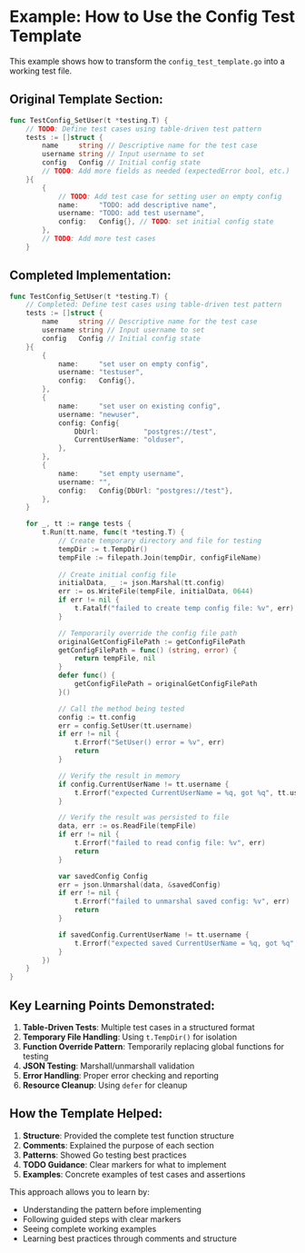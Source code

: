 # Example: How to Use the Config Test Template

This example shows how to transform the `config_test_template.go` into a working test file.

## Original Template Section:
```go
func TestConfig_SetUser(t *testing.T) {
	// TODO: Define test cases using table-driven test pattern
	tests := []struct {
		name     string // Descriptive name for the test case
		username string // Input username to set
		config   Config // Initial config state
		// TODO: Add more fields as needed (expectedError bool, etc.)
	}{
		{
			// TODO: Add test case for setting user on empty config
			name:     "TODO: add descriptive name",
			username: "TODO: add test username",
			config:   Config{}, // TODO: set initial config state
		},
		// TODO: Add more test cases
	}
```

## Completed Implementation:
```go
func TestConfig_SetUser(t *testing.T) {
	// Completed: Define test cases using table-driven test pattern
	tests := []struct {
		name     string // Descriptive name for the test case
		username string // Input username to set
		config   Config // Initial config state
	}{
		{
			name:     "set user on empty config",
			username: "testuser",
			config:   Config{},
		},
		{
			name:     "set user on existing config",
			username: "newuser",
			config: Config{
				DbUrl:           "postgres://test",
				CurrentUserName: "olduser",
			},
		},
		{
			name:     "set empty username",
			username: "",
			config:   Config{DbUrl: "postgres://test"},
		},
	}

	for _, tt := range tests {
		t.Run(tt.name, func(t *testing.T) {
			// Create temporary directory and file for testing
			tempDir := t.TempDir()
			tempFile := filepath.Join(tempDir, configFileName)
			
			// Create initial config file
			initialData, _ := json.Marshal(tt.config)
			err := os.WriteFile(tempFile, initialData, 0644)
			if err != nil {
				t.Fatalf("failed to create temp config file: %v", err)
			}

			// Temporarily override the config file path
			originalGetConfigFilePath := getConfigFilePath
			getConfigFilePath = func() (string, error) {
				return tempFile, nil
			}
			defer func() {
				getConfigFilePath = originalGetConfigFilePath
			}()

			// Call the method being tested
			config := tt.config
			err = config.SetUser(tt.username)
			if err != nil {
				t.Errorf("SetUser() error = %v", err)
				return
			}

			// Verify the result in memory
			if config.CurrentUserName != tt.username {
				t.Errorf("expected CurrentUserName = %q, got %q", tt.username, config.CurrentUserName)
			}

			// Verify the result was persisted to file
			data, err := os.ReadFile(tempFile)
			if err != nil {
				t.Errorf("failed to read config file: %v", err)
				return
			}

			var savedConfig Config
			err = json.Unmarshal(data, &savedConfig)
			if err != nil {
				t.Errorf("failed to unmarshal saved config: %v", err)
				return
			}

			if savedConfig.CurrentUserName != tt.username {
				t.Errorf("expected saved CurrentUserName = %q, got %q", tt.username, savedConfig.CurrentUserName)
			}
		})
	}
}
```

## Key Learning Points Demonstrated:

1. **Table-Driven Tests**: Multiple test cases in a structured format
2. **Temporary File Handling**: Using `t.TempDir()` for isolation
3. **Function Override Pattern**: Temporarily replacing global functions for testing
4. **JSON Testing**: Marshall/unmarshall validation
5. **Error Handling**: Proper error checking and reporting
6. **Resource Cleanup**: Using `defer` for cleanup

## How the Template Helped:

1. **Structure**: Provided the complete test function structure
2. **Comments**: Explained the purpose of each section
3. **Patterns**: Showed Go testing best practices
4. **TODO Guidance**: Clear markers for what to implement
5. **Examples**: Concrete examples of test cases and assertions

This approach allows you to learn by:
- Understanding the pattern before implementing
- Following guided steps with clear markers
- Seeing complete working examples
- Learning best practices through comments and structure